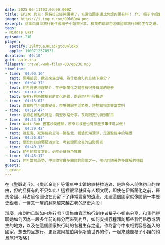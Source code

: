 ```yaml
---
date: 2025-06-11T03:00:00.000Z
title: EP230 約旦：佩特拉已經夠厲害了，但這個國家還比你想的更有料！ ft. 櫃子小姐愛旅行
image: https://i.imgur.com/O9k0DmW.png
excerpt: 這集由資深旅行創作者櫃子小姐來分享，和我們聊聊在這個國家旅行時的生存之道。作為當今中東相對容易進入的國家，想去約旦旅行、更認識阿拉伯與伊斯蘭世界的你，一起來聽聽櫃子小姐的約旦旅行攻略！
tags:
- Middle East
episode: 230
player:
  spotify: 29lMtueJHLa5FgtcU4ldkp
  apple: 1000712370531
duration: '49:10'
guid: GUID-230
filepath: travel-wok-files-03/ep230.mp3
timeline:
- time: '00:00:16'
  text: 開場前言，歡迎來賓出場，為什麼會和約旦結下緣分？
- time: '00:04:37'
  text: 約旦歷史地理簡介，在伊斯蘭化之前還有很多輝煌的過去
- time: '00:10:21'
  text: 安排行程時體驗到的文化差異，兩週約旦行程概述
- time: '00:15:07'
  text: 首都與門戶城市安曼，市場體驗生活節奏，博物館探索豐富文明
- time: '00:19:47'
  text: 最知名景點佩特拉，朝聖攻略分享，夜晚限定的特別節目
- time: '00:23:51'
  text: Wadi Rum 豐富沙漠體驗，原來沙漠裡也有那麼多事情可以做！
- time: '00:29:42'
  text: 從紅海、死海經約旦河一路往北，體驗死海漂浮，走進聖經中的場景
- time: '00:36:05'
  text: 關於約旦的葡萄酒文化，考到證照之後的田野調查
- time: '00:40:13'
  text: 約旦的飲食文化、必吃必買特色推薦
- time: '00:46:17'
  text: 約旦當前局勢，中東收容最多難民的國家之一，卻也伴隨著許多難解的挑戰
guests:
- grace
---
```

在《聖戰奇兵》、《變形金剛》等電影中出鏡的佩特拉遺跡，是許多人前往約旦的理由，但約旦擁有的不只如此！這裡很早就擁有人類文明，即使在伊斯蘭化之前，羅馬帝國、拜占庭帝國也在此留下了非常豐富的遺產，走進這個國家就像閱讀一本歷史鉅著，一層又一層的翻開越來越古老的歷史片段！

那麼，來到約旦該如何旅行呢？這集由資深旅行創作者櫃子小姐來分享，和我們聊聊她如何因為一段多年前的緣分而來到約旦，如何安排行程拜訪那些我們熟悉或陌生的地方，以及在這個國家旅行時的各種生存之道。作為當今中東相對容易進入的國家，想去約旦旅行、更認識阿拉伯與伊斯蘭世界的你，一起來聽聽櫃子小姐的約旦旅行攻略！
